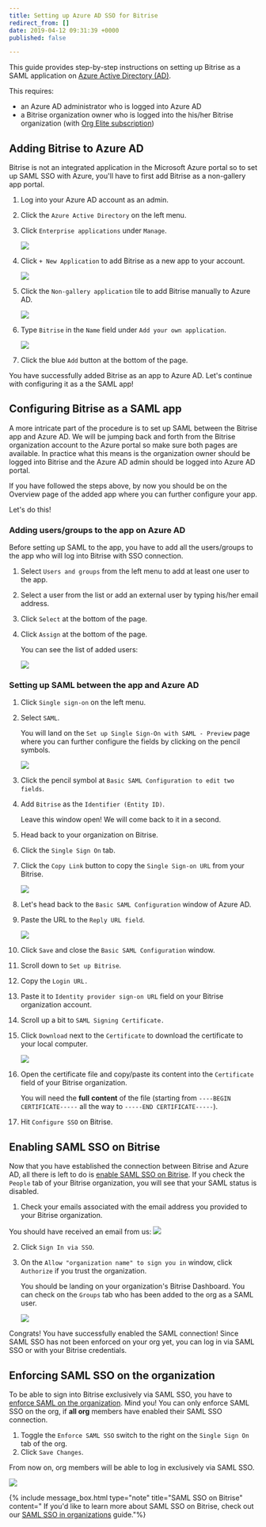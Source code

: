 ```yaml
---
title: Setting up Azure AD SSO for Bitrise
redirect_from: []
date: 2019-04-12 09:31:39 +0000
published: false

---
```

This guide provides step-by-step instructions on setting up Bitrise as a SAML application on [Azure Active Directory (AD)](https://azure.microsoft.com/en-us/).

This requires:

* an Azure AD administrator who is logged into Azure AD
* a Bitrise organization owner who is logged into the his/her Bitrise organization (with [Org Elite subscription](https://www.bitrise.io/pricing/teams))

## Adding Bitrise to Azure AD

Bitrise is not an integrated application in the Microsoft Azure portal so to set up SAML SSO with Azure, you'll have to first add Bitrise as a non-gallery app portal.

1. Log into your Azure AD account as an admin.
2. Click the `Azure Active Directory` on the left menu.
3. Click `Enterprise applications` under `Manage`.

   ![](/img/active-directory.png)
4. Click `+ New Application` to add Bitrise as a new app to your account. 

   ![](/img/azure-enterprise-application-1.jpg)
5. Click the `Non-gallery application` tile to add Bitrise manually to Azure AD.

   ![](/img/non-gallery-application.jpg)
6. Type `Bitrise` in the `Name` field under `Add your own application`.

   ![](/img/bitrise-added-as-an-app.png)
7. Click the blue `Add` button at the bottom of the page.

You have successfully added Bitrise as an app to Azure AD. Let's continue with configuring it as a the SAML app!

## Configuring Bitrise as a SAML app

A more intricate part of the procedure is to set up SAML between the Bitrise app and Azure AD. We will be jumping back and forth from the Bitrise organization account to the Azure portal so make sure both pages are available. In practice what this means is the organization owner should be logged into Bitrise and the Azure AD admin should be logged into Azure AD portal.

If you have followed the steps above, by now you should be on the Overview page of the added app where you can further configure your app.

Let's do this!

### Adding users/groups to the app on Azure AD

Before setting up SAML to the app, you have to add all the users/groups to the app who will log into Bitrise with SSO connection.

1. Select `Users and groups` from the left menu to add at least one user to the app.
2. Select a user from the list or add an external user by typing his/her email address.
3. Click `Select` at the bottom of the page.
4. Click `Assign` at the bottom of the page.

   
   You can see the list of added users:

   ![](/img/added-user.png)

### Setting up SAML between the app and Azure AD

 1. Click `Single sign-on` on the left menu.
 2. Select `SAML`.

    
    You will land on the `Set up Single Sign-On with SAML - Preview` page where you can further configure the fields by clicking on the pencil symbols. 

    ![](/img/provide-details_back_to_bitrise-2.jpg)
 3. Click the pencil symbol at `Basic SAML Configuration to edit two fields`.
 4. Add `Bitrise` as the `Identifier (Entity ID)`.

    Leave this window open! We will come back to it in a second.
 5. Head back to your organization on Bitrise.
 6. Click the `Single Sign On` tab.
 7. Click the `Copy Link` button to copy the `Single Sign-on URL` from your Bitrise.

    ![](https://devcenter.bitrise.io/img/sso-saml-page.jpg)
 8. Let's head back to the `Basic SAML Configuration` window of Azure AD.
 9. Paste the URL to the `Reply URL field`.

    ![](/img/basic-saml-config.jpg)
10. Click `Save` and close the `Basic SAML Configuration` window.
11. Scroll down to `Set up Bitrise`.
12. Copy the `Login URL.`
13. Paste it to `Identity provider sign-on URL` field on your Bitrise organization account.
14. Scroll up a bit to `SAML Signing Certificate.`
15. Click `Download` next to the `Certificate` to download the certificate to your local computer.

    ![](/img/certificate-azure.jpg)
16. Open the certificate file and copy/paste its content into the `Certificate` field of your Bitrise organization. 

    You will need the **full** **content** of the file (starting from   `----BEGIN CERTIFICATE-----` all the way to `-----END CERTIFICATE-----`).
17. Hit `Configure SSO` on Bitrise.

## Enabling SAML SSO on Bitrise

Now that you have established the connection between Bitrise and Azure AD, all there is left to do is [enable SAML SSO on Bitrise](/team-management/organizations/saml-sso-in-organizations/#enabling-saml-sso). If you check the `People` tab of your Bitrise organization, you will see that your SAML status is disabled. 

1. Check your emails associated with the email address you provided to your Bitrise organization.

You should have received an email from us:
![](/img/enable-bitrisse-saml-org.jpg)

2. Click `Sign In via SSO`.
2. On the `Allow "organization name" to sign you in` window, click `Authorize` if you trust the organization.

   You should be landing on your organization's Bitrise Dashboard. You can check on the `Groups` tab who has been added to the org as a SAML user.

   ![](/img/gorups-saml.jpg)

Congrats! You have successfully enabled the SAML connection! Since SAML SSO has not been enforced on your org yet, you can log in via SAML SSO or with your Bitrise credentials. 

## Enforcing SAML SSO on the organization

To be able to sign into Bitrise exclusively via SAML SSO, you have to [enforce SAML on the organization](/team-management/organizations/saml-sso-in-organizations/#about-saml-sso-enforcement). Mind you! You can only enforce SAML SSO on the org, if **all org** members have enabled their SAML SSO connection.

1. Toggle the `Enforce SAML SSO` switch to the right on the `Single Sign On` tab of the org.
2. Click `Save Changes`.

From now on, org members will be able to log in exclusively via SAML SSO.

![](/img/enforce-sso.png)

{% include message_box.html type="note" title="SAML SSO on Bitrise" content=" If you'd like to learn more about SAML SSO on Bitrise, check out our [SAML SSO in organizations](/team-management/organizations/saml-sso-in-organizations/) guide."%}